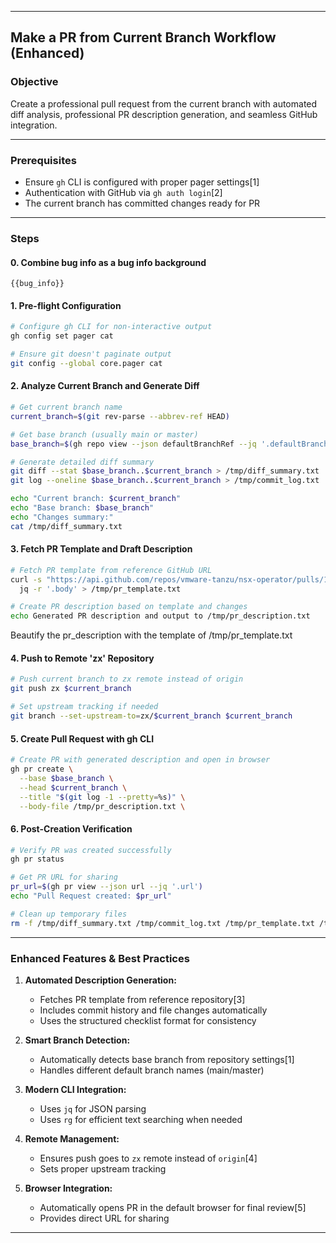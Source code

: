 ***

## Make a PR from Current Branch Workflow (Enhanced)

### Objective
Create a professional pull request from the current branch with automated diff analysis, professional PR description generation, and seamless GitHub integration.

***

### Prerequisites
- Ensure `gh` CLI is configured with proper pager settings[1]
- Authentication with GitHub via `gh auth login`[2]
- The current branch has committed changes ready for PR

***

### Steps

#### 0. Combine bug info as a bug info background
`{{bug_info}}`

#### 1. Pre-flight Configuration

```sh
# Configure gh CLI for non-interactive output
gh config set pager cat

# Ensure git doesn't paginate output
git config --global core.pager cat
```

#### 2. Analyze Current Branch and Generate Diff

```sh
# Get current branch name
current_branch=$(git rev-parse --abbrev-ref HEAD)

# Get base branch (usually main or master)
base_branch=$(gh repo view --json defaultBranchRef --jq '.defaultBranchRef.name')

# Generate detailed diff summary
git diff --stat $base_branch..$current_branch > /tmp/diff_summary.txt
git log --oneline $base_branch..$current_branch > /tmp/commit_log.txt

echo "Current branch: $current_branch"
echo "Base branch: $base_branch"
echo "Changes summary:"
cat /tmp/diff_summary.txt
```

#### 3. Fetch PR Template and Draft Description

```sh
# Fetch PR template from reference GitHub URL
curl -s "https://api.github.com/repos/vmware-tanzu/nsx-operator/pulls/1127" | \
  jq -r '.body' > /tmp/pr_template.txt

# Create PR description based on template and changes
echo Generated PR description and output to /tmp/pr_description.txt
```
Beautify the pr_description with the template of /tmp/pr_template.txt

#### 4. Push to Remote 'zx' Repository

```sh
# Push current branch to zx remote instead of origin
git push zx $current_branch

# Set upstream tracking if needed
git branch --set-upstream-to=zx/$current_branch $current_branch
```

#### 5. Create Pull Request with gh CLI

```sh
# Create PR with generated description and open in browser
gh pr create \
  --base $base_branch \
  --head $current_branch \
  --title "$(git log -1 --pretty=%s)" \
  --body-file /tmp/pr_description.txt \

```

#### 6. Post-Creation Verification

```sh
# Verify PR was created successfully
gh pr status

# Get PR URL for sharing
pr_url=$(gh pr view --json url --jq '.url')
echo "Pull Request created: $pr_url"

# Clean up temporary files
rm -f /tmp/diff_summary.txt /tmp/commit_log.txt /tmp/pr_template.txt /tmp/pr_description.txt
```

***

### Enhanced Features & Best Practices

1. **Automated Description Generation:**
    - Fetches PR template from reference repository[3]
    - Includes commit history and file changes automatically
    - Uses the structured checklist format for consistency

2. **Smart Branch Detection:**
    - Automatically detects base branch from repository settings[1]
    - Handles different default branch names (main/master)

3. **Modern CLI Integration:**
    - Uses `jq` for JSON parsing
    - Uses `rg` for efficient text searching when needed

4. **Remote Management:**
    - Ensures push goes to `zx` remote instead of `origin`[4]
    - Sets proper upstream tracking

5. **Browser Integration:**
    - Automatically opens PR in the default browser for final review[5]
    - Provides direct URL for sharing

***